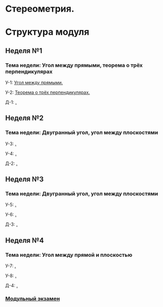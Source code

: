 # Стереометрия.

# Структура модуля

## Неделя №1

### Тема недели: Угол между прямыми, теорема о трёх перпендикулярах

У-1: [Угол между прямыми.](./components/class/class-1.md)

У-2: [Теорема о трёх перпендикулярах.](./components/class/class-2.md)

Д-1: [.](./components/homework/homework-1.md)

## Неделя №2

### Тема недели: Двугранный угол, угол между плоскостями

У-3: [.](./components/class/class-1.md)

У-4: [.](./components/class/class-2.md)

Д-2: [.](./components/homework/homework-1.md)

## Неделя №3

### Тема недели: Двугранный угол, угол между плоскостями

У-5: [.](./components/class/class-1.md)

У-6: [.](./components/class/class-2.md)

Д-3: [.](./components/homework/homework-1.md)

## Неделя №4

### Тема недели: Угол между прямой и плоскостью

У-7: [.](./components/class/class-1.md)

У-8: [.](./components/class/class-2.md)

Д-4: [.](./components/homework/homework-1.md)

### [Модульный экзамен](./components/exam/exam-1.md)